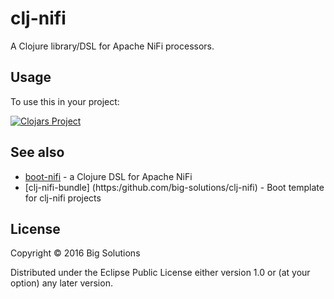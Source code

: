 # clj-nifi

A Clojure library/DSL for Apache NiFi processors.

## Usage

To use this in your project:

[![Clojars Project](https://img.shields.io/clojars/v/big-solutions/clj-nifi.svg)](https://clojars.org/big-solutions/clj-nifi)

## See also

- [boot-nifi](https:/github.com/big-solutions/boot-nifi) - a Clojure DSL for Apache NiFi
- [clj-nifi-bundle] (https:/github.com/big-solutions/clj-nifi) - Boot template for clj-nifi projects

## License

Copyright © 2016 Big Solutions

Distributed under the Eclipse Public License either version 1.0 or (at
your option) any later version.
